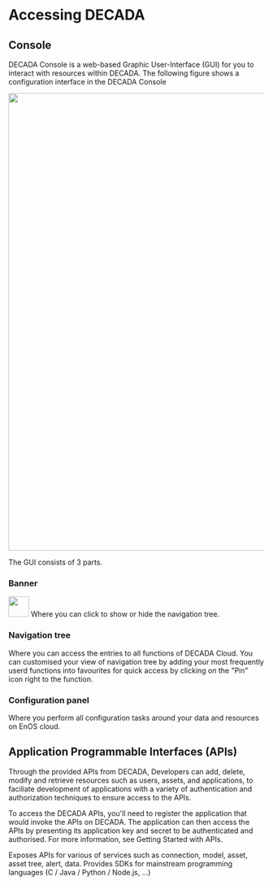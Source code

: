 # Accessing DECADA 

## Console
DECADA Console is a web-based Graphic User-Interface (GUI) for you to interact with resources within DECADA. The following figure shows a configuration interface in the DECADA Console

<div align=center>
<img width="900" src="./images/Deconsole.png"/>
</div>

The GUI consists of 3 parts.

### Banner
<div align=left><img width="40" src="./images/Banner.png"/> Where you can click to show or hide the navigation tree.

### Navigation tree
Where you can access the entries to all functions of DECADA Cloud. You can customised your view of navigation tree by adding your most frequently userd functions into favourites for quick access by clicking on the "Pin" icon right to the function.

### Configuration panel
Where you perform all configuration tasks around your data and resources on EnOS cloud.


## Application Programmable Interfaces (APIs)

Through the provided APIs from DECADA, Developers can add, delete, modify and retrieve resources such as users, assets, and applications, to faciliate development of applications with a variety of authentication and authorization techniques to ensure access to the APIs.

To access the DECADA APIs, you'll need to register the application that would invoke the APIs on DECADA. The application can then access the APIs by presenting its application key and secret to be authenticated and authorised. For more information, see Getting Started with APIs. 

Exposes APIs for various of services such as connection, model, asset, asset tree, alert, data. Provides SDKs for mainstream programming languages (C / Java / Python / Node.js, …) 






